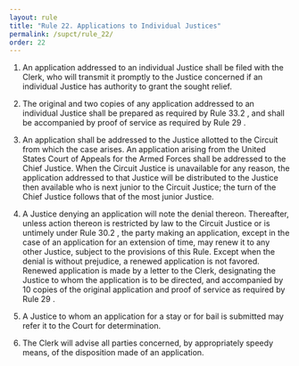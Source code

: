 ```yaml
---
layout: rule
title: "Rule 22. Applications to Individual Justices"
permalink: /supct/rule_22/
order: 22
---
```


1. An application addressed to an individual Justice shall be filed with the Clerk, who will transmit it promptly to the Justice concerned if an individual Justice has authority to grant the sought relief.


2. The original and two copies of any application addressed to an individual Justice shall be prepared as required by Rule 33.2 , and shall be accompanied by proof of service as required by Rule 29 .


3. An application shall be addressed to the Justice allotted to the Circuit from which the case arises. An application arising from the United States Court of Appeals for the Armed Forces shall be addressed to the Chief Justice. When the Circuit Justice is unavailable for any reason, the application addressed to that Justice will be distributed to the Justice then available who is next junior to the Circuit Justice; the turn of the Chief Justice follows that of the most junior Justice.


4. A Justice denying an application will note the denial thereon. Thereafter, unless action thereon is restricted by law to the Circuit Justice or is untimely under Rule 30.2 , the party making an application, except in the case of an application for an extension of time, may renew it to any other Justice, subject to the provisions of this Rule. Except when the denial is without prejudice, a renewed application is not favored. Renewed application is made by a letter to the Clerk, designating the Justice to whom the application is to be directed, and accompanied by 10 copies of the original application and proof of service as required by Rule 29 .


5. A Justice to whom an application for a stay or for bail is submitted may refer it to the Court for determination.


6. The Clerk will advise all parties concerned, by appropriately speedy means, of the disposition made of an application.
